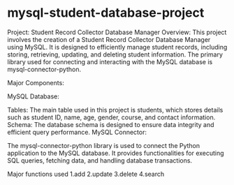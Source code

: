 # mysql-student-database-project

Project: Student Record Collector Database Manager
Overview:
This project involves the creation of a Student Record Collector Database Manager using MySQL. It is designed to efficiently manage student records, including storing, retrieving, updating, and deleting student information. The primary library used for connecting and interacting with the MySQL database is mysql-connector-python.

Major Components:

MySQL Database:

Tables: The main table used in this project is students, which stores details such as student ID, name, age, gender, course, and contact information.
Schema: The database schema is designed to ensure data integrity and efficient query performance.
MySQL Connector:

The mysql-connector-python library is used to connect the Python application to the MySQL database.
It provides functionalities for executing SQL queries, fetching data, and handling database transactions.


Major functions used
1.add
2.update
3.delete
4.search
